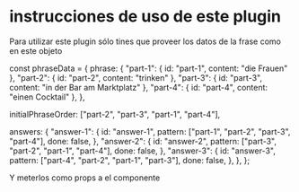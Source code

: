 # instrucciones de uso de este plugin

Para utilizar este plugin sólo tines que proveer los datos de la frase como en este objeto

const phraseData = {
phrase: {
"part-1": { id: "part-1", content: "die Frauen" },
"part-2": { id: "part-2", content: "trinken" },
"part-3": { id: "part-3", content: "in der Bar am Marktplatz" },
"part-4": { id: "part-4", content: "einen Cocktail" },
},

initialPhraseOrder: ["part-2", "part-3", "part-1", "part-4"],

answers: {
"answer-1": {
id: "answer-1",
pattern: ["part-1", "part-2", "part-3", "part-4"],
done: false,
},
"answer-2": {
id: "answer-2",
pattern: ["part-3", "part-2", "part-1", "part-4"],
done: false,
},
"answer-3": {
id: "answer-3",
pattern: ["part-4", "part-2", "part-1", "part-3"],
done: false,
},
},
};

Y meterlos como props a el componente

<ScrambleSentence phraseData={phraseData} />
